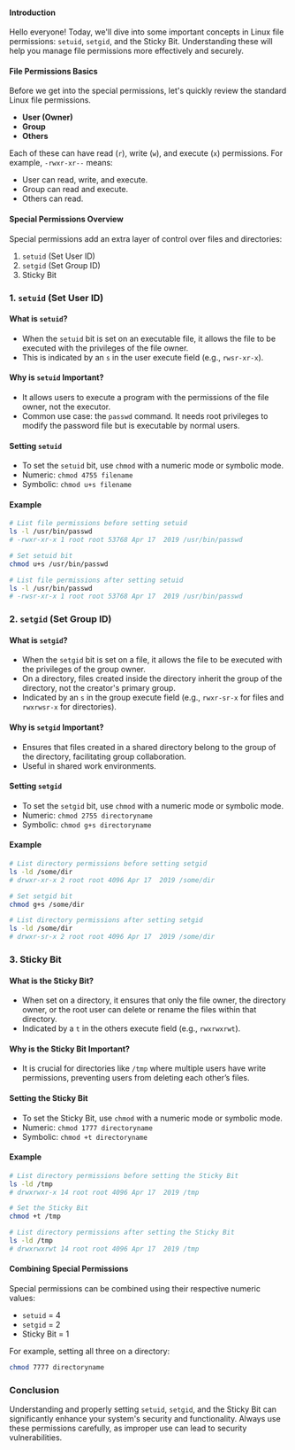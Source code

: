 
#### Introduction
Hello everyone! Today, we'll dive into some important concepts in Linux file permissions: `setuid`, `setgid`, and the Sticky Bit. Understanding these will help you manage file permissions more effectively and securely.

#### File Permissions Basics
Before we get into the special permissions, let's quickly review the standard Linux file permissions.

- **User (Owner)**
- **Group**
- **Others**

Each of these can have read (`r`), write (`w`), and execute (`x`) permissions. For example, `-rwxr-xr--` means:
- User can read, write, and execute.
- Group can read and execute.
- Others can read.

#### Special Permissions Overview
Special permissions add an extra layer of control over files and directories:
1. `setuid` (Set User ID)
2. `setgid` (Set Group ID)
3. Sticky Bit

### 1. `setuid` (Set User ID)

#### What is `setuid`?
- When the `setuid` bit is set on an executable file, it allows the file to be executed with the privileges of the file owner.
- This is indicated by an `s` in the user execute field (e.g., `rwsr-xr-x`).

#### Why is `setuid` Important?
- It allows users to execute a program with the permissions of the file owner, not the executor.
- Common use case: the `passwd` command. It needs root privileges to modify the password file but is executable by normal users.

#### Setting `setuid`
- To set the `setuid` bit, use `chmod` with a numeric mode or symbolic mode.
- Numeric: `chmod 4755 filename`
- Symbolic: `chmod u+s filename`

#### Example
```sh
# List file permissions before setting setuid
ls -l /usr/bin/passwd
# -rwxr-xr-x 1 root root 53768 Apr 17  2019 /usr/bin/passwd

# Set setuid bit
chmod u+s /usr/bin/passwd

# List file permissions after setting setuid
ls -l /usr/bin/passwd
# -rwsr-xr-x 1 root root 53768 Apr 17  2019 /usr/bin/passwd
```

### 2. `setgid` (Set Group ID)

#### What is `setgid`?
- When the `setgid` bit is set on a file, it allows the file to be executed with the privileges of the group owner.
- On a directory, files created inside the directory inherit the group of the directory, not the creator's primary group.
- Indicated by an `s` in the group execute field (e.g., `rwxr-sr-x` for files and `rwxrwsr-x` for directories).

#### Why is `setgid` Important?
- Ensures that files created in a shared directory belong to the group of the directory, facilitating group collaboration.
- Useful in shared work environments.

#### Setting `setgid`
- To set the `setgid` bit, use `chmod` with a numeric mode or symbolic mode.
- Numeric: `chmod 2755 directoryname`
- Symbolic: `chmod g+s directoryname`

#### Example
```sh
# List directory permissions before setting setgid
ls -ld /some/dir
# drwxr-xr-x 2 root root 4096 Apr 17  2019 /some/dir

# Set setgid bit
chmod g+s /some/dir

# List directory permissions after setting setgid
ls -ld /some/dir
# drwxr-sr-x 2 root root 4096 Apr 17  2019 /some/dir
```

### 3. Sticky Bit

#### What is the Sticky Bit?
- When set on a directory, it ensures that only the file owner, the directory owner, or the root user can delete or rename the files within that directory.
- Indicated by a `t` in the others execute field (e.g., `rwxrwxrwt`).

#### Why is the Sticky Bit Important?
- It is crucial for directories like `/tmp` where multiple users have write permissions, preventing users from deleting each other’s files.

#### Setting the Sticky Bit
- To set the Sticky Bit, use `chmod` with a numeric mode or symbolic mode.
- Numeric: `chmod 1777 directoryname`
- Symbolic: `chmod +t directoryname`

#### Example
```sh
# List directory permissions before setting the Sticky Bit
ls -ld /tmp
# drwxrwxr-x 14 root root 4096 Apr 17  2019 /tmp

# Set the Sticky Bit
chmod +t /tmp

# List directory permissions after setting the Sticky Bit
ls -ld /tmp
# drwxrwxrwt 14 root root 4096 Apr 17  2019 /tmp
```

#### Combining Special Permissions
Special permissions can be combined using their respective numeric values:
- `setuid` = 4
- `setgid` = 2
- Sticky Bit = 1

For example, setting all three on a directory:
```sh
chmod 7777 directoryname
```

### Conclusion
Understanding and properly setting `setuid`, `setgid`, and the Sticky Bit can significantly enhance your system's security and functionality. Always use these permissions carefully, as improper use can lead to security vulnerabilities.
